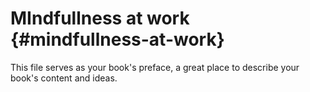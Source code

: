 # MIndfullness at work {#mindfullness-at-work}

This file serves as your book&#039;s preface, a great place to describe your book&#039;s content and ideas.